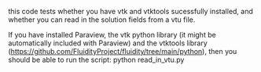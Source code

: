 this code tests whether you have vtk and vtktools sucessfully installed, and whether you can read in the solution fields from a vtu file.

If you have installed Paraview, the vtk python library (it might be automatically included with Paraview) and the vtktools library (https://github.com/FluidityProject/fluidity/tree/main/python), then you should be able to run the script:
python read_in_vtu.py
